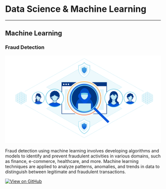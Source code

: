 # Data Science & Machine Learning
---

## Machine Learning

### Fraud Detection

<img src="assets/img/fraud-detection.png">

Fraud detection using machine learning involves developing algorithms and models to identify and prevent fraudulent activities in various domains, such as finance, e-commerce, healthcare, and more. Machine learning techniques are applied to analyze patterns, anomalies, and trends in data to distinguish between legitimate and fraudulent transactions.

[![View on GitHub](https://img.shields.io/badge/GitHub-View_on_GitHub-blue?logo=GitHub)](https://github.com/ssaxen-dev/fraud_detection)


